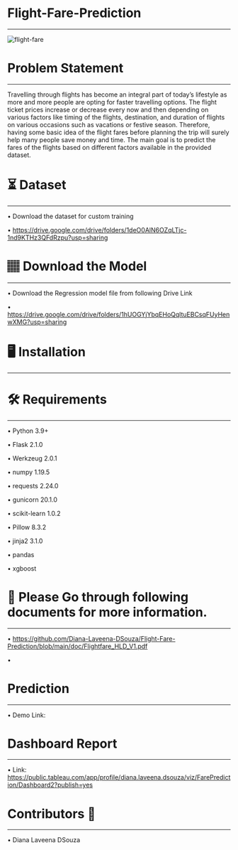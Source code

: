 # Flight-Fare-Prediction
________________________________________________________________________________________________________________________________________________________________

![flight-fare](https://user-images.githubusercontent.com/102862643/193259099-5930ca7d-8fe4-4ed6-816a-eebf55b92a9d.JPG)

# Problem Statement
________________________________________________________________________________________________________________________________________________________________

Travelling through flights has become an integral part of today’s lifestyle as more and more people are opting for faster travelling options. The flight ticket prices increase or decrease every now and then depending on various factors like timing of the flights, destination, and duration of flights on various occasions such as vacations or festive season. Therefore, having some basic idea of the flight fares before planning the trip will surely help many people save money and time. The main goal is to predict the fares of the flights based on different factors available in the provided dataset.

# ⏳ Dataset
_________________________________________________________________________________________________________________________________________________________________

• Download the dataset for custom training

• https://drive.google.com/drive/folders/1deO0AlN6OZqLTjc-1nd9KTHz3QFdRzpu?usp=sharing

# 🏽‍ Download the Model
_________________________________________________________________________________________________________________________________________________________________

• Download the Regression model file from following Drive Link

• https://drive.google.com/drive/folders/1hUOGYjYbqEHoQqltuEBCsqFUyHenwXMG?usp=sharing

# 🖥️ Installation
_________________________________________________________________________________________________________________________________________________________________
# 🛠️ Requirements
_________________________________________________________________________________________________________________________________________________________________

• Python 3.9+

• Flask 2.1.0

• Werkzeug 2.0.1

• numpy 1.19.5

• requests 2.24.0

• gunicorn 20.1.0

• scikit-learn 1.0.2

• Pillow 8.3.2

• jinja2 3.1.0

• pandas

• xgboost

# 📖 Please Go through following documents for more information.
_______________________________________________________________________________________________________________________________________________________________

• https://github.com/Diana-Laveena-DSouza/Flight-Fare-Prediction/blob/main/doc/Flightfare_HLD_V1.pdf

• 

# Prediction
_______________________________________________________________________________________________________________________________________________________________

• Demo Link: 

# Dashboard Report
_______________________________________________________________________________________________________________________________________________________________

• Link: https://public.tableau.com/app/profile/diana.laveena.dsouza/viz/FarePrediction/Dashboard2?publish=yes

# Contributors 👩
_______________________________________________________________________________________________________________________________________________________________

• Diana Laveena DSouza
